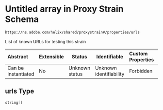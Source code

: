 # Untitled array in Proxy Strain Schema

```txt
https://ns.adobe.com/helix/shared/proxystrain#/properties/urls
```

List of known URLs for testing this strain


| Abstract            | Extensible | Status         | Identifiable            | Custom Properties | Additional Properties | Access Restrictions | Defined In                                                                  |
| :------------------ | ---------- | -------------- | ----------------------- | :---------------- | --------------------- | ------------------- | --------------------------------------------------------------------------- |
| Can be instantiated | No         | Unknown status | Unknown identifiability | Forbidden         | Allowed               | none                | [proxystrain.schema.json\*](proxystrain.schema.json "open original schema") |

## urls Type

`string[]`
